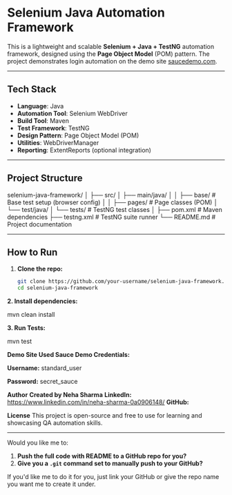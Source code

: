 # Selenium Java Automation Framework

This is a lightweight and scalable **Selenium + Java + TestNG** automation framework, designed using the **Page Object Model** (POM) pattern. The project demonstrates login automation on the demo site [saucedemo.com](https://www.saucedemo.com).

---

## Tech Stack

- **Language**: Java  
- **Automation Tool**: Selenium WebDriver  
- **Build Tool**: Maven  
- **Test Framework**: TestNG  
- **Design Pattern**: Page Object Model (POM)  
- **Utilities**: WebDriverManager  
- **Reporting**: ExtentReports (optional integration)  

---

## Project Structure
selenium-java-framework/ │ ├── src/ │ ├── main/java/ │ │ ├── base/ # Base test setup (browser config) │ │ ├── pages/ # Page classes (POM) │ └── test/java/ │ └── tests/ # TestNG test classes │ ├── pom.xml # Maven dependencies ├── testng.xml # TestNG suite runner └── README.md # Project documentation


---

## How to Run

1. **Clone the repo:**
   ```bash
   git clone https://github.com/your-username/selenium-java-framework.git
   cd selenium-java-framework

**2. Install dependencies:**

mvn clean install

**3. Run Tests:**

mvn test

**Demo Site Used
Sauce Demo
Credentials:**

**Username:** standard_user

**Password:** secret_sauce

**Author**
**Created by Neha Sharma**
**LinkedIn:** https://www.linkedin.com/in/neha-sharma-0a0906148/
**GitHub:** 

**License**
This project is open-source and free to use for learning and showcasing QA automation skills.


---

Would you like me to:
1. **Push the full code with README to a GitHub repo for you?**  
2. **Give you a `.git` command set to manually push to your GitHub?**

If you'd like me to do it for you, just link your GitHub or give the repo name you want me to create it under.











